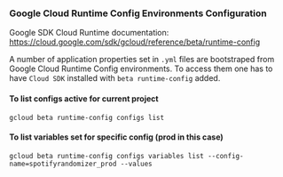 ### Google Cloud Runtime Config Environments Configuration

Google SDK Cloud Runtime documentation: https://cloud.google.com/sdk/gcloud/reference/beta/runtime-config

A number of application properties set in `.yml` files are bootstraped from Google Cloud Runtime Config environments. To
access them one has to have `Cloud SDK` installed with `beta runtime-config` added.

#### To list configs active for current project

`gcloud beta runtime-config configs list`

#### To list variables set for specific config (prod in this case)

```gcloud beta runtime-config configs variables list --config-name=spotifyrandomizer_prod --values```